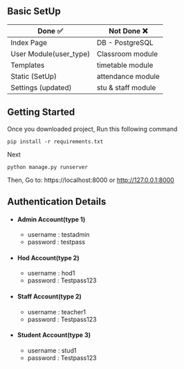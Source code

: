 ## **Basic SetUp**

Done ✅ | Not Done  ❌
------------------|------------------
Index  Page | DB - PostgreSQL
User Module(user_type) | Classroom module
Templates | timetable module
Static (SetUp) | attendance module
Settings (updated) | stu & staff module

## **Getting Started**

Once you downloaded project, Run this following command
```
pip install -r requirements.txt
```
Next
```
python manage.py runserver
```
Then, Go to: https://localhost:8000 or http://127.0.0.1:8000

## **Authentication Details**
 - #### Admin Account(type 1)
    - username : testadmin
    - password : testpass
 - #### Hod Account(type 2)
    - username : hod1
    - password : Testpass123
 - #### Staff Account(type 2)
    - username : teacher1
    - password : Testpass123
 - #### Student Account(type 3)
    - username : stud1
    - password : Testpass123